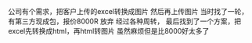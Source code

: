 公司有个需求，把客户上传的excel转换成图片
然后再上传图片
当时找了一轮，有第三方现成包，报价8000R
放弃
经过各种周转，
最后找到了一个方案，把excel先转换成html，再html转图片
虽然麻烦但是比8000好太多了